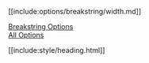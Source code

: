 [[include:options/breakstring/width.md]]

[Breakstring Options](../)  
[All Options](../../)

[[include:style/heading.html]]
